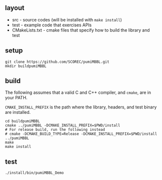 ## layout

- src - source codes (will be installed with `make
install`)
- test - example code that exercises APIs
- CMakeLists.txt - cmake files that specify how to build the library and test

## setup

```
git clone https://github.com/SCOREC/pumiMBBL.git
mkdir buildpumiMBBL
```

## build

The following assumes that a valid C and C++ compiler, and `cmake`, are in your PATH.

`CMAKE_INSTALL_PREFIX` is the path where the library, headers, and test binary
are installed.

```
cd buildpumiMBBL
cmake ../pumiMBBL -DCMAKE_INSTALL_PREFIX=$PWD/install
# For release build, run the following instead 
# cmake -DCMAKE_BUILD_TYPE=Release -DCMAKE_INSTALL_PREFIX=$PWD/install ../pumiMBBL
make
make install
```

## test

```
./install/bin/pumiMBBL_Demo
```
